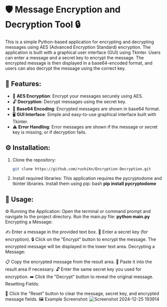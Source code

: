 # 🛡️ Message Encryption and Decryption Tool 🔒

This is a simple Python-based application for encrypting and decrypting messages using AES (Advanced Encryption Standard) encryption. The application is built with a graphical user interface (GUI) using Tkinter. Users can enter a message and a secret key to encrypt the message. The encrypted message is then displayed in a base64-encoded format, and users can also decrypt the message using the correct key.

## 🌟 Features:
- 🔐 **AES Encryption**: Encrypt your messages securely using AES.
- 🔓 **Decryption**: Decrypt messages using the secret key.
- 🔑 **Base64 Encoding**: Encrypted messages are shown in base64 format.
- 🖥️ **GUI Interface**: Simple and easy-to-use graphical interface built with Tkinter.
- ⚠️ **Error Handling**: Error messages are shown if the message or secret key is missing, or if decryption fails.

## ⚙️ Installation:

1. Clone the repository:
   ```bash
   git clone https://github.com/rushikn/Encryption-Decryption.git
   
2. Install required libraries: This application requires the pycryptodome and tkinter libraries. Install them using pip:
bash
**pip install pycryptodome**
## 🚀 Usage:
⚙️ Running the Application:
Open the terminal or command prompt and navigate to the project directory.
Run the main.py file:
**python main.py**
Encrypting a Message:

✍️ Enter a message in the provided text box.
🔑 Enter a secret key (for encryption).
🔒 Click on the "Encrypt" button to encrypt the message. The encrypted message will be displayed in the lower text area.
Decrypting a Message:

📋 Copy the encrypted message from the result area.
🔑 Paste it into the result area if necessary.
🔓 Enter the same secret key you used for encryption.
➡️ Click the "Decrypt" button to reveal the original message.
Resetting Fields:

🔄 Click the "Reset" button to clear the message, secret key, and encrypted message fields.
🖼️ Example Screenshot:
![Screenshot 2024-12-25 193914](https://github.com/user-attachments/assets/29ef78d0-fc2a-4fa9-a493-48699011ec7c)


